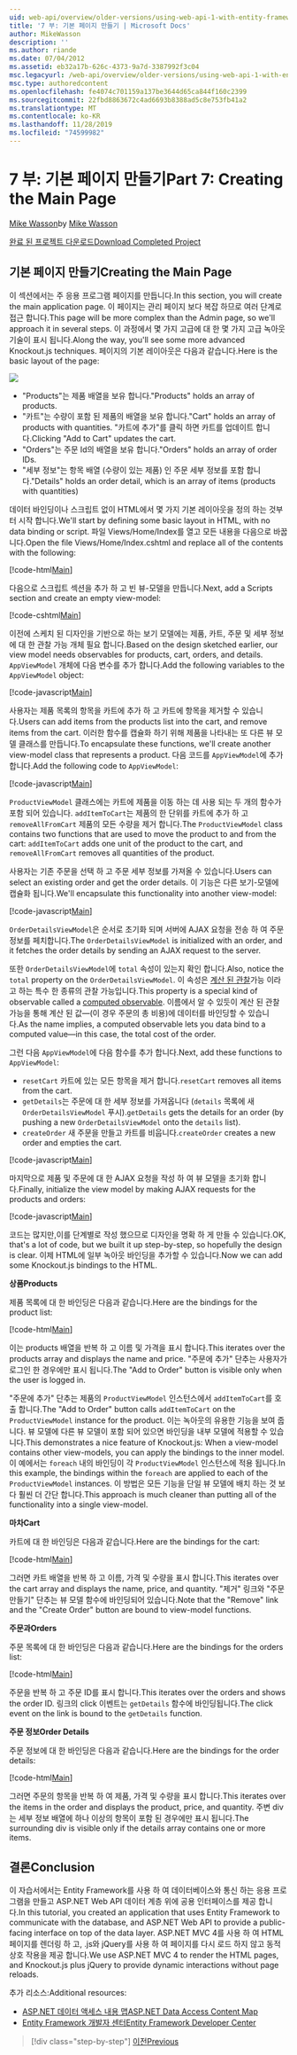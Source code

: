```yaml
---
uid: web-api/overview/older-versions/using-web-api-1-with-entity-framework-5/using-web-api-with-entity-framework-part-7
title: '7 부: 기본 페이지 만들기 | Microsoft Docs'
author: MikeWasson
description: ''
ms.author: riande
ms.date: 07/04/2012
ms.assetid: eb32a17b-626c-4373-9a7d-3387992f3c04
msc.legacyurl: /web-api/overview/older-versions/using-web-api-1-with-entity-framework-5/using-web-api-with-entity-framework-part-7
msc.type: authoredcontent
ms.openlocfilehash: fe4074c701159a137be3644d65ca844f160c2399
ms.sourcegitcommit: 22fbd8863672c4ad6693b8388ad5c8e753fb41a2
ms.translationtype: MT
ms.contentlocale: ko-KR
ms.lasthandoff: 11/28/2019
ms.locfileid: "74599982"
---
```

# <a name="part-7-creating-the-main-page"></a><span data-ttu-id="b33f3-102">7 부: 기본 페이지 만들기</span><span class="sxs-lookup"><span data-stu-id="b33f3-102">Part 7: Creating the Main Page</span></span>

<span data-ttu-id="b33f3-103">[Mike Wasson](https://github.com/MikeWasson)</span><span class="sxs-lookup"><span data-stu-id="b33f3-103">by [Mike Wasson](https://github.com/MikeWasson)</span></span>

[<span data-ttu-id="b33f3-104">완료 된 프로젝트 다운로드</span><span class="sxs-lookup"><span data-stu-id="b33f3-104">Download Completed Project</span></span>](https://code.msdn.microsoft.com/ASP-NET-Web-API-with-afa30545)

## <a name="creating-the-main-page"></a><span data-ttu-id="b33f3-105">기본 페이지 만들기</span><span class="sxs-lookup"><span data-stu-id="b33f3-105">Creating the Main Page</span></span>

<span data-ttu-id="b33f3-106">이 섹션에서는 주 응용 프로그램 페이지를 만듭니다.</span><span class="sxs-lookup"><span data-stu-id="b33f3-106">In this section, you will create the main application page.</span></span> <span data-ttu-id="b33f3-107">이 페이지는 관리 페이지 보다 복잡 하므로 여러 단계로 접근 합니다.</span><span class="sxs-lookup"><span data-stu-id="b33f3-107">This page will be more complex than the Admin page, so we'll approach it in several steps.</span></span> <span data-ttu-id="b33f3-108">이 과정에서 몇 가지 고급에 대 한 몇 가지 고급 녹아웃 기술이 표시 됩니다.</span><span class="sxs-lookup"><span data-stu-id="b33f3-108">Along the way, you'll see some more advanced Knockout.js techniques.</span></span> <span data-ttu-id="b33f3-109">페이지의 기본 레이아웃은 다음과 같습니다.</span><span class="sxs-lookup"><span data-stu-id="b33f3-109">Here is the basic layout of the page:</span></span>

![](using-web-api-with-entity-framework-part-7/_static/image1.png)

- <span data-ttu-id="b33f3-110">"Products"는 제품 배열을 보유 합니다.</span><span class="sxs-lookup"><span data-stu-id="b33f3-110">"Products" holds an array of products.</span></span>
- <span data-ttu-id="b33f3-111">"카트"는 수량이 포함 된 제품의 배열을 보유 합니다.</span><span class="sxs-lookup"><span data-stu-id="b33f3-111">"Cart" holds an array of products with quantities.</span></span> <span data-ttu-id="b33f3-112">"카트에 추가"를 클릭 하면 카트를 업데이트 합니다.</span><span class="sxs-lookup"><span data-stu-id="b33f3-112">Clicking "Add to Cart" updates the cart.</span></span>
- <span data-ttu-id="b33f3-113">"Orders"는 주문 Id의 배열을 보유 합니다.</span><span class="sxs-lookup"><span data-stu-id="b33f3-113">"Orders" holds an array of order IDs.</span></span>
- <span data-ttu-id="b33f3-114">"세부 정보"는 항목 배열 (수량이 있는 제품) 인 주문 세부 정보를 포함 합니다.</span><span class="sxs-lookup"><span data-stu-id="b33f3-114">"Details" holds an order detail, which is an array of items (products with quantities)</span></span>

<span data-ttu-id="b33f3-115">데이터 바인딩이나 스크립트 없이 HTML에서 몇 가지 기본 레이아웃을 정의 하는 것부터 시작 합니다.</span><span class="sxs-lookup"><span data-stu-id="b33f3-115">We'll start by defining some basic layout in HTML, with no data binding or script.</span></span> <span data-ttu-id="b33f3-116">파일 Views/Home/Index를 열고 모든 내용을 다음으로 바꿉니다.</span><span class="sxs-lookup"><span data-stu-id="b33f3-116">Open the file Views/Home/Index.cshtml and replace all of the contents with the following:</span></span>

[!code-html[Main](using-web-api-with-entity-framework-part-7/samples/sample1.html)]

<span data-ttu-id="b33f3-117">다음으로 스크립트 섹션을 추가 하 고 빈 뷰-모델을 만듭니다.</span><span class="sxs-lookup"><span data-stu-id="b33f3-117">Next, add a Scripts section and create an empty view-model:</span></span>

[!code-cshtml[Main](using-web-api-with-entity-framework-part-7/samples/sample2.cshtml)]

<span data-ttu-id="b33f3-118">이전에 스케치 된 디자인을 기반으로 하는 보기 모델에는 제품, 카트, 주문 및 세부 정보에 대 한 관찰 가능 개체 필요 합니다.</span><span class="sxs-lookup"><span data-stu-id="b33f3-118">Based on the design sketched earlier, our view model needs observables for products, cart, orders, and details.</span></span> <span data-ttu-id="b33f3-119">`AppViewModel` 개체에 다음 변수를 추가 합니다.</span><span class="sxs-lookup"><span data-stu-id="b33f3-119">Add the following variables to the `AppViewModel` object:</span></span>

[!code-javascript[Main](using-web-api-with-entity-framework-part-7/samples/sample3.js)]

<span data-ttu-id="b33f3-120">사용자는 제품 목록의 항목을 카트에 추가 하 고 카트에 항목을 제거할 수 있습니다.</span><span class="sxs-lookup"><span data-stu-id="b33f3-120">Users can add items from the products list into the cart, and remove items from the cart.</span></span> <span data-ttu-id="b33f3-121">이러한 함수를 캡슐화 하기 위해 제품을 나타내는 또 다른 뷰 모델 클래스를 만듭니다.</span><span class="sxs-lookup"><span data-stu-id="b33f3-121">To encapsulate these functions, we'll create another view-model class that represents a product.</span></span> <span data-ttu-id="b33f3-122">다음 코드를 `AppViewModel`에 추가합니다.</span><span class="sxs-lookup"><span data-stu-id="b33f3-122">Add the following code to `AppViewModel`:</span></span>

[!code-javascript[Main](using-web-api-with-entity-framework-part-7/samples/sample4.js?highlight=4)]

<span data-ttu-id="b33f3-123">`ProductViewModel` 클래스에는 카트에 제품을 이동 하는 데 사용 되는 두 개의 함수가 포함 되어 있습니다. `addItemToCart`는 제품의 한 단위를 카트에 추가 하 고 `removeAllFromCart` 제품의 모든 수량을 제거 합니다.</span><span class="sxs-lookup"><span data-stu-id="b33f3-123">The `ProductViewModel` class contains two functions that are used to move the product to and from the cart: `addItemToCart` adds one unit of the product to the cart, and `removeAllFromCart` removes all quantities of the product.</span></span>

<span data-ttu-id="b33f3-124">사용자는 기존 주문을 선택 하 고 주문 세부 정보를 가져올 수 있습니다.</span><span class="sxs-lookup"><span data-stu-id="b33f3-124">Users can select an existing order and get the order details.</span></span> <span data-ttu-id="b33f3-125">이 기능은 다른 보기-모델에 캡슐화 됩니다.</span><span class="sxs-lookup"><span data-stu-id="b33f3-125">We'll encapsulate this functionality into another view-model:</span></span>

[!code-javascript[Main](using-web-api-with-entity-framework-part-7/samples/sample5.js?highlight=4)]

<span data-ttu-id="b33f3-126">`OrderDetailsViewModel`은 순서로 초기화 되며 서버에 AJAX 요청을 전송 하 여 주문 정보를 페치합니다.</span><span class="sxs-lookup"><span data-stu-id="b33f3-126">The `OrderDetailsViewModel` is initialized with an order, and it fetches the order details by sending an AJAX request to the server.</span></span>

<span data-ttu-id="b33f3-127">또한 `OrderDetailsViewModel`에 `total` 속성이 있는지 확인 합니다.</span><span class="sxs-lookup"><span data-stu-id="b33f3-127">Also, notice the `total` property on the `OrderDetailsViewModel`.</span></span> <span data-ttu-id="b33f3-128">이 속성은 [계산 된 관찰](http://knockoutjs.com/documentation/computedObservables.html)가능 이라고 하는 특수 한 종류의 관찰 가능입니다.</span><span class="sxs-lookup"><span data-stu-id="b33f3-128">This property is a special kind of observable called a [computed observable](http://knockoutjs.com/documentation/computedObservables.html).</span></span> <span data-ttu-id="b33f3-129">이름에서 알 수 있듯이 계산 된 관찰 가능을 통해 계산 된 값&#8212;(이 경우 주문의 총 비용)에 데이터를 바인딩할 수 있습니다.</span><span class="sxs-lookup"><span data-stu-id="b33f3-129">As the name implies, a computed observable lets you data bind to a computed value&#8212;in this case, the total cost of the order.</span></span>

<span data-ttu-id="b33f3-130">그런 다음 `AppViewModel`에 다음 함수를 추가 합니다.</span><span class="sxs-lookup"><span data-stu-id="b33f3-130">Next, add these functions to `AppViewModel`:</span></span>

- <span data-ttu-id="b33f3-131">`resetCart` 카트에 있는 모든 항목을 제거 합니다.</span><span class="sxs-lookup"><span data-stu-id="b33f3-131">`resetCart` removes all items from the cart.</span></span>
- <span data-ttu-id="b33f3-132">`getDetails`는 주문에 대 한 세부 정보를 가져옵니다 (`details` 목록에 새 `OrderDetailsViewModel` 푸시).</span><span class="sxs-lookup"><span data-stu-id="b33f3-132">`getDetails` gets the details for an order (by pushing a new `OrderDetailsViewModel` onto the `details` list).</span></span>
- <span data-ttu-id="b33f3-133">`createOrder` 새 주문을 만들고 카트를 비웁니다.</span><span class="sxs-lookup"><span data-stu-id="b33f3-133">`createOrder` creates a new order and empties the cart.</span></span>

[!code-javascript[Main](using-web-api-with-entity-framework-part-7/samples/sample6.js?highlight=4)]

<span data-ttu-id="b33f3-134">마지막으로 제품 및 주문에 대 한 AJAX 요청을 작성 하 여 뷰 모델을 초기화 합니다.</span><span class="sxs-lookup"><span data-stu-id="b33f3-134">Finally, initialize the view model by making AJAX requests for the products and orders:</span></span>

[!code-javascript[Main](using-web-api-with-entity-framework-part-7/samples/sample7.js)]

<span data-ttu-id="b33f3-135">코드는 많지만,이를 단계별로 작성 했으므로 디자인을 명확 하 게 만들 수 있습니다.</span><span class="sxs-lookup"><span data-stu-id="b33f3-135">OK, that's a lot of code, but we built it up step-by-step, so hopefully the design is clear.</span></span> <span data-ttu-id="b33f3-136">이제 HTML에 일부 녹아웃 바인딩을 추가할 수 있습니다.</span><span class="sxs-lookup"><span data-stu-id="b33f3-136">Now we can add some Knockout.js bindings to the HTML.</span></span>

<span data-ttu-id="b33f3-137">**상품**</span><span class="sxs-lookup"><span data-stu-id="b33f3-137">**Products**</span></span>

<span data-ttu-id="b33f3-138">제품 목록에 대 한 바인딩은 다음과 같습니다.</span><span class="sxs-lookup"><span data-stu-id="b33f3-138">Here are the bindings for the product list:</span></span>

[!code-html[Main](using-web-api-with-entity-framework-part-7/samples/sample8.html)]

<span data-ttu-id="b33f3-139">이는 products 배열을 반복 하 고 이름 및 가격을 표시 합니다.</span><span class="sxs-lookup"><span data-stu-id="b33f3-139">This iterates over the products array and displays the name and price.</span></span> <span data-ttu-id="b33f3-140">"주문에 추가" 단추는 사용자가 로그인 한 경우에만 표시 됩니다.</span><span class="sxs-lookup"><span data-stu-id="b33f3-140">The "Add to Order" button is visible only when the user is logged in.</span></span>

<span data-ttu-id="b33f3-141">"주문에 추가" 단추는 제품의 `ProductViewModel` 인스턴스에서 `addItemToCart`를 호출 합니다.</span><span class="sxs-lookup"><span data-stu-id="b33f3-141">The "Add to Order" button calls `addItemToCart` on the `ProductViewModel` instance for the product.</span></span> <span data-ttu-id="b33f3-142">이는 녹아웃의 유용한 기능을 보여 줍니다. 뷰 모델에 다른 뷰 모델이 포함 되어 있으면 바인딩을 내부 모델에 적용할 수 있습니다.</span><span class="sxs-lookup"><span data-stu-id="b33f3-142">This demonstrates a nice feature of Knockout.js: When a view-model contains other view-models, you can apply the bindings to the inner model.</span></span> <span data-ttu-id="b33f3-143">이 예에서는 `foreach` 내의 바인딩이 각 `ProductViewModel` 인스턴스에 적용 됩니다.</span><span class="sxs-lookup"><span data-stu-id="b33f3-143">In this example, the bindings within the `foreach` are applied to each of the `ProductViewModel` instances.</span></span> <span data-ttu-id="b33f3-144">이 방법은 모든 기능을 단일 뷰 모델에 배치 하는 것 보다 훨씬 더 간단 합니다.</span><span class="sxs-lookup"><span data-stu-id="b33f3-144">This approach is much cleaner than putting all of the functionality into a single view-model.</span></span>

<span data-ttu-id="b33f3-145">**마차**</span><span class="sxs-lookup"><span data-stu-id="b33f3-145">**Cart**</span></span>

<span data-ttu-id="b33f3-146">카트에 대 한 바인딩은 다음과 같습니다.</span><span class="sxs-lookup"><span data-stu-id="b33f3-146">Here are the bindings for the cart:</span></span>

[!code-html[Main](using-web-api-with-entity-framework-part-7/samples/sample9.html)]

<span data-ttu-id="b33f3-147">그러면 카트 배열을 반복 하 고 이름, 가격 및 수량을 표시 합니다.</span><span class="sxs-lookup"><span data-stu-id="b33f3-147">This iterates over the cart array and displays the name, price, and quantity.</span></span> <span data-ttu-id="b33f3-148">"제거" 링크와 "주문 만들기" 단추는 뷰 모델 함수에 바인딩되어 있습니다.</span><span class="sxs-lookup"><span data-stu-id="b33f3-148">Note that the "Remove" link and the "Create Order" button are bound to view-model functions.</span></span>

<span data-ttu-id="b33f3-149">**주문과**</span><span class="sxs-lookup"><span data-stu-id="b33f3-149">**Orders**</span></span>

<span data-ttu-id="b33f3-150">주문 목록에 대 한 바인딩은 다음과 같습니다.</span><span class="sxs-lookup"><span data-stu-id="b33f3-150">Here are the bindings for the orders list:</span></span>

[!code-html[Main](using-web-api-with-entity-framework-part-7/samples/sample10.html)]

<span data-ttu-id="b33f3-151">주문을 반복 하 고 주문 ID를 표시 합니다.</span><span class="sxs-lookup"><span data-stu-id="b33f3-151">This iterates over the orders and shows the order ID.</span></span> <span data-ttu-id="b33f3-152">링크의 click 이벤트는 `getDetails` 함수에 바인딩됩니다.</span><span class="sxs-lookup"><span data-stu-id="b33f3-152">The click event on the link is bound to the `getDetails` function.</span></span>

<span data-ttu-id="b33f3-153">**주문 정보**</span><span class="sxs-lookup"><span data-stu-id="b33f3-153">**Order Details**</span></span>

<span data-ttu-id="b33f3-154">주문 정보에 대 한 바인딩은 다음과 같습니다.</span><span class="sxs-lookup"><span data-stu-id="b33f3-154">Here are the bindings for the order details:</span></span>

[!code-html[Main](using-web-api-with-entity-framework-part-7/samples/sample11.html)]

<span data-ttu-id="b33f3-155">그러면 주문의 항목을 반복 하 여 제품, 가격 및 수량을 표시 합니다.</span><span class="sxs-lookup"><span data-stu-id="b33f3-155">This iterates over the items in the order and displays the product, price, and quantity.</span></span> <span data-ttu-id="b33f3-156">주변 div는 세부 정보 배열에 하나 이상의 항목이 포함 된 경우에만 표시 됩니다.</span><span class="sxs-lookup"><span data-stu-id="b33f3-156">The surrounding div is visible only if the details array contains one or more items.</span></span>

## <a name="conclusion"></a><span data-ttu-id="b33f3-157">결론</span><span class="sxs-lookup"><span data-stu-id="b33f3-157">Conclusion</span></span>

<span data-ttu-id="b33f3-158">이 자습서에서는 Entity Framework를 사용 하 여 데이터베이스와 통신 하는 응용 프로그램을 만들고 ASP.NET Web API 데이터 계층 위에 공용 인터페이스를 제공 합니다.</span><span class="sxs-lookup"><span data-stu-id="b33f3-158">In this tutorial, you created an application that uses Entity Framework to communicate with the database, and ASP.NET Web API to provide a public-facing interface on top of the data layer.</span></span> <span data-ttu-id="b33f3-159">ASP.NET MVC 4를 사용 하 여 HTML 페이지를 렌더링 하 고, .js와 jQuery를 사용 하 여 페이지를 다시 로드 하지 않고 동적 상호 작용을 제공 합니다.</span><span class="sxs-lookup"><span data-stu-id="b33f3-159">We use ASP.NET MVC 4 to render the HTML pages, and Knockout.js plus jQuery to provide dynamic interactions without page reloads.</span></span>

<span data-ttu-id="b33f3-160">추가 리소스:</span><span class="sxs-lookup"><span data-stu-id="b33f3-160">Additional resources:</span></span>

- [<span data-ttu-id="b33f3-161">ASP.NET 데이터 액세스 내용 맵</span><span class="sxs-lookup"><span data-stu-id="b33f3-161">ASP.NET Data Access Content Map</span></span>](https://msdn.microsoft.com/library/6759sth4.aspx)
- [<span data-ttu-id="b33f3-162">Entity Framework 개발자 센터</span><span class="sxs-lookup"><span data-stu-id="b33f3-162">Entity Framework Developer Center</span></span>](https://msdn.microsoft.com/data/ef)

> [!div class="step-by-step"]
> [<span data-ttu-id="b33f3-163">이전</span><span class="sxs-lookup"><span data-stu-id="b33f3-163">Previous</span></span>](using-web-api-with-entity-framework-part-6.md)
